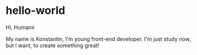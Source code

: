 # hello-world
Hi, Humans 

My name is Konstantin, I'm young front-end developer. I'm just study now, but I want, to create something great!
